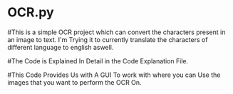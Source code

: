 # OCR.py

#This is a simple OCR project which can convert the characters present in an image to text. I'm Trying it to currently translate the characters of different language to english aswell.


#The Code is Explained In Detail in the Code Explanation File.


#This Code Provides Us with A GUI To work with where you can Use the images that you want to perform the OCR On.
